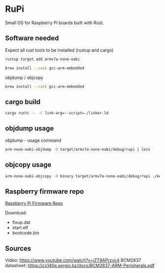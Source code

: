 # RuPi

Small OS for Raspberry Pi boards built with Rust.

## Software needed

Expect all rust tools to be installed (rustup and cargo)

```sh
rustup target add armv7a-none-eabi
```

```sh
brew install --cask gcc-arm-embedded
```

objdump / objcopy

```sh
brew install --cask gcc-arm-embedded
```

## cargo build

```sh
cargo rustc -- -C link-arg=--script=./linker.ld
```


## objdump usage

objdump - usage command

```sh
arm-none-eabi-objdump -D target/armv7a-none-eabi/debug/rupi | less
```

## objcopy usage

```sh
arm-none-eabi-objcopy -O binary target/armv7a-none-eabi/debug/rupi ./kernel7.img
```

## Raspberry firmware repo

[Raspberry Pi Firmware Repo](https://github.com/raspberrypi/firmware)

Download:

- fixup.dat
- start.elf
- bootcode.bin

## Sources

Video: https://www.youtube.com/watch?v=jZT8APrzvc4
BCM2837 datasheet: https://cs140e.sergio.bz/docs/BCM2837-ARM-Peripherals.pdf